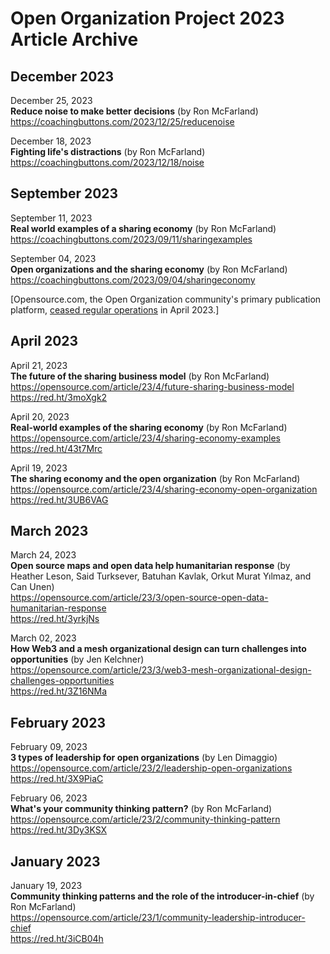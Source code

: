 # Open Organization Project 2023 Article Archive

## December 2023

December 25, 2023  
**Reduce noise to make better decisions** (by Ron McFarland)  
https://coachingbuttons.com/2023/12/25/reducenoise  

December 18, 2023  
**Fighting life's distractions** (by Ron McFarland)  
https://coachingbuttons.com/2023/12/18/noise  

## September 2023

September 11, 2023  
**Real world examples of a sharing economy** (by Ron McFarland)  
https://coachingbuttons.com/2023/09/11/sharingexamples  

September 04, 2023  
**Open organizations and the sharing economy** (by Ron McFarland)  
https://coachingbuttons.com/2023/09/04/sharingeconomy  

[Opensource.com, the Open Organization community's primary publication platform, [ceased regular operations](https://opensource.com/article/23/6/new-developments-opensourcecom) in April 2023.]

## April 2023

April 21, 2023  
**The future of the sharing business model** (by Ron McFarland)  
https://opensource.com/article/23/4/future-sharing-business-model  
https://red.ht/3moXgk2

April 20, 2023  
**Real-world examples of the sharing economy** (by Ron McFarland)  
https://opensource.com/article/23/4/sharing-economy-examples  
https://red.ht/43t7Mrc

April 19, 2023  
**The sharing economy and the open organization** (by Ron McFarland)  
https://opensource.com/article/23/4/sharing-economy-open-organization  
https://red.ht/3UB6VAG

## March 2023

March 24, 2023  
**Open source maps and open data help humanitarian response** (by Heather Leson, Said Turksever, Batuhan Kavlak, Orkut Murat Yılmaz, and Can Unen)  
https://opensource.com/article/23/3/open-source-open-data-humanitarian-response  
https://red.ht/3yrkjNs

March 02, 2023  
**How Web3 and a mesh organizational design can turn challenges into opportunities** (by Jen Kelchner)  
https://opensource.com/article/23/3/web3-mesh-organizational-design-challenges-opportunities  
https://red.ht/3Z16NMa

## February 2023

February 09, 2023  
**3 types of leadership for open organizations** (by Len Dimaggio)  
https://opensource.com/article/23/2/leadership-open-organizations  
https://red.ht/3X9PiaC

February 06, 2023  
**What's your community thinking pattern?** (by Ron McFarland)  
https://opensource.com/article/23/2/community-thinking-pattern  
https://red.ht/3Dy3KSX

## January 2023

January 19, 2023  
**Community thinking patterns and the role of the introducer-in-chief** (by Ron McFarland)  
https://opensource.com/article/23/1/community-leadership-introducer-chief  
https://red.ht/3iCB04h
